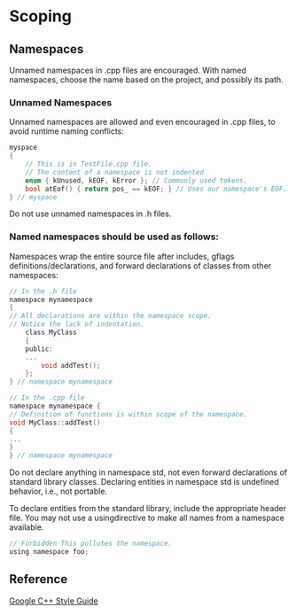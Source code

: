 # Scoping

## Namespaces
Unnamed namespaces in .cpp files are encouraged. With named namespaces, choose the
name based on the project, and possibly its path. 
### Unnamed Namespaces
Unnamed namespaces are allowed and even encouraged in .cpp files, to avoid runtime
naming conflicts:
```c
myspace 
{ 
    // This is in TestFile.cpp file.
    // The content of a namespace is not indented
    enum { kUnused, kEOF, kError }; // Commonly used tokens.
    bool atEof() { return pos_ == kEOF; } // Uses our namespace's EOF.
} // myspace

```
Do not use unnamed namespaces in .h files.

### Named namespaces should be used as follows:
Namespaces wrap the entire source file after includes, gflags definitions/declarations, and
forward declarations of classes from other namespaces:

```c
// In the .h file
namespace mynamespace 
{
// All declarations are within the namespace scope.
// Notice the lack of indentation.
    class MyClass 
    {
    public:
    ...
        void addTest();
    };
} // namespace mynamespace

```
```c
// In the .cpp file
namespace mynamespace {
// Definition of functions is within scope of the namespace.
void MyClass::addTest() 
{
...
}
} // namespace mynamespace
```

Do not declare anything in namespace std, not even forward declarations of standard library
classes. Declaring entities in namespace std is undefined behavior, i.e., not portable. 

To declare entities from the standard library, include the appropriate header file.
You may not use a usingdirective to make all names from a namespace available.
```c
// Forbidden This pollutes the namespace.
using namespace foo;
```

## Reference

[Google C++ Style Guide](https://google.github.io/styleguide/cppguide.html)